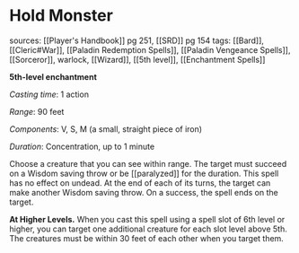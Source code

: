 # Hold Monster
sources: [[Player's Handbook]] pg 251, [[SRD]] pg 154
tags: [[Bard]], [[Cleric#War]], [[Paladin Redemption Spells]], [[Paladin Vengeance Spells]], [[Sorceror]], warlock, [[Wizard]], [[5th level]], [[Enchantment Spells]]

**5th-level enchantment**

*Casting time*: 1 action

*Range*: 90 feet

*Components*: V, S, M (a small, straight piece of iron)

*Duration*: Concentration, up to 1 minute

Choose a creature that you can see within range. The target must succeed on a Wisdom saving throw or be [[paralyzed]] for the duration. This spell has no effect on undead. At the end of each of its turns, the target can make another Wisdom saving throw. On a success, the spell ends on the target.

**At Higher Levels.** When you cast this spell using a spell slot of 6th level or higher, you can target one additional creature for each slot level above 5th. The creatures must be within 30 feet of each other when you target them.
